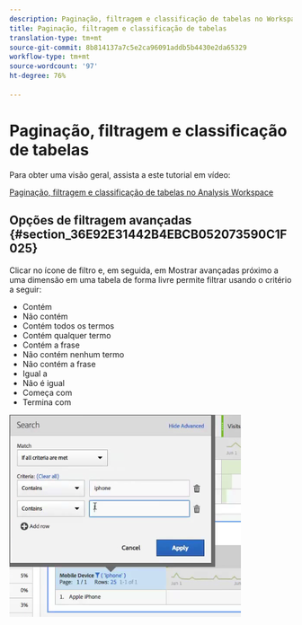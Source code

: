 ```yaml
---
description: Paginação, filtragem e classificação de tabelas no Workspace
title: Paginação, filtragem e classificação de tabelas
translation-type: tm+mt
source-git-commit: 8b814137a7c5e2ca96091addb5b4430e2da65329
workflow-type: tm+mt
source-wordcount: '97'
ht-degree: 76%

---
```



# Paginação, filtragem e classificação de tabelas

Para obter uma visão geral, assista a este tutorial em vídeo:

[Paginação, filtragem e classificação de tabelas no Analysis Workspace](https://docs.adobe.com/help/en/analytics-learn/tutorials/analysis-workspace/building-freeform-tables/pagination-filtering-sorting-tables.html)

## Opções de filtragem avançadas {#section_36E92E31442B4EBCB052073590C1F025}

Clicar no ícone de filtro e, em seguida, em Mostrar avançadas próximo a uma dimensão em uma tabela de forma livre permite filtrar usando o critério a seguir:

* Contém
* Não contém
* Contém todos os termos
* Contém qualquer termo
* Contém a frase
* Não contém nenhum termo
* Não contém a frase
* Igual a
* Não é igual
* Começa com
* Termina com

![](assets/advanced-filter.png)

